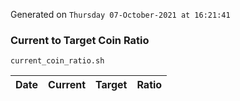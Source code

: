 Generated on `Thursday 07-October-2021 at 16:21:41`

### Current to Target Coin Ratio
`current_coin_ratio.sh`

Date|Current|Target|Ratio
---|---|---|---
